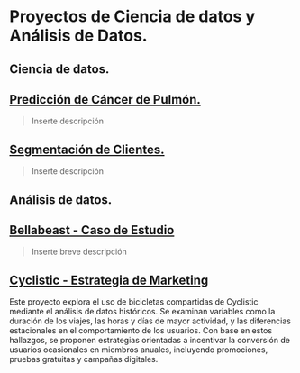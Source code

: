 # Proyectos de Ciencia de datos y Análisis de Datos.

## Ciencia de datos.

## [Predicción de Cáncer de Pulmón.](./Data%20Science%20Projects/Cáncer%20de%20Pulmon/)

> Inserte descripción
## [Segmentación de Clientes.](./Data%20Science%20Projects/Credit%20Card%20Clustering/)

> Inserte descripción

## Análisis de datos.

##  [Bellabeast - Caso de Estudio](./Data%20Analysis%20Projects/Bellabeat%20-%20Caso%20de%20estudio/)

> Inserte breve descripción
##  [Cyclistic - Estrategia de Marketing](./Data%20Analysis%20Projects/Cyclistic%20-%20Estrategia%20de%20marketing/)

Este proyecto explora el uso de bicicletas compartidas de Cyclistic mediante el análisis de datos históricos.  Se examinan variables como la duración de los viajes, las horas y días de mayor actividad, y las diferencias estacionales en el comportamiento de los usuarios. Con base en estos hallazgos, se proponen estrategias orientadas a incentivar la conversión de usuarios ocasionales en miembros anuales, incluyendo promociones, pruebas gratuitas y campañas digitales.


